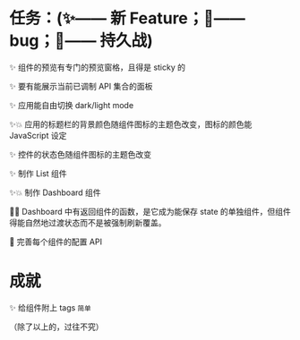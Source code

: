 # 任务：(✨—— 新 Feature；🐞—— bug；🎈—— 持久战)

✨ 组件的预览有专门的预览窗格，且得是 sticky 的

✨ 要有能展示当前已调制 API 集合的面板

✨ 应用能自由切换 dark/light mode

✨💥 应用的标题栏的背景颜色随组件图标的主题色改变，图标的颜色能 JavaScript 设定

✨ 控件的状态色随组件图标的主题色改变

✨ 制作 List 组件

✨💥 制作 Dashboard 组件

🐞💥 Dashboard 中有返回组件的函数，是它成为能保存 state 的单独组件，但组件得能自然地过渡状态而不是被强制刷新覆盖。

🎈 完善每个组件的配置 API

# 成就

✨ 给组件附上 tags `简单`

（除了以上的，过往不究）
